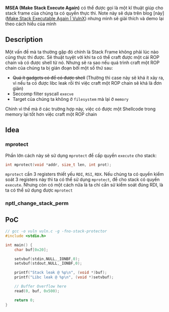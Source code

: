 **MSEA (Make Stack Execute Again)** có thể được gọi là một kĩ thuật giúp cho stack frame của chúng ta có quyền thực thi. Note này sẽ dựa trên blog [này]([Make Stack Executable Again | VulnX](https://vulnx.github.io/blog/posts/Make-Stack-Executable-Again/)) nhưng mình sẽ giải thích và demo lại theo cách hiểu của mình

## Description

Một vấn đề mà ta thường gặp đó chính là Stack Frame không phải lúc nào cũng thực thi được. Sẽ thuật tuyệt vời khi ta có thể craft được một cái ROP chain và có được shell từ nó. Nhưng sẽ ra sao nếu quá trình craft một ROP chain của chúng ta bị gián đoạn bởi một số thứ sau:

- ~~Quá ít gadgets có để có được shell~~ (Thường thì case này sẽ khá ít xảy ra, vì nếu ta có được libc leak rồi thì việc craft một ROP chain sẽ khá là đơn giản)
- Seccomp filter syscall `execve`
- Target của chúng ta không ở `filesystem` mà lại ở `memory`

Chính vì thế mà ở các trường hợp này, việc có được một Shellcode trong memory lại tốt hơn việc craft một ROP chain
## Idea
### mprotect

Phần lớn cách này sẽ sử dụng `mprotect` để cấp quyền `execute` cho stack:

```c
int mprotect(void *addr, size_t len, int prot);
```

`mprotect` cần 3 registers thiết yếu `RDI`, `RSI`, `RDX`. Nếu chúng ta có quyền kiểm soát 3 registers này thì ta có thể sử dụng `mprotect`, để cho stack có quyền `execute`. Nhưng còn có một cách nữa là ta chỉ cần sử kiểm soát đúng RDI, là ta có thể sử dụng được `mprotect`
### nptl_change_stack_perm



## PoC

```c
// gcc -o vuln vuln.c -g -fno-stack-protector
#include <stdio.h>

int main() {
	char buf[0x20];

	setvbuf(stdin,NULL,_IONBF,0);
	setvbuf(stdout,NULL,_IONBF,0);

	printf("Stack leak @ %p\n", (void *)buf);
	printf("Libc leak @ %p\n", (void *)setvbuf);

	// Buffer Overflow here
	read(0, buf, 0x500);

	return 0;
}
```
